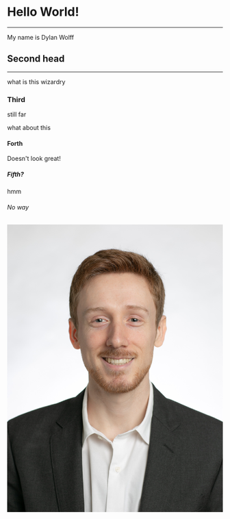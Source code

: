 # Hello World!
---------------
My name is Dylan Wolff

## Second head
------
what is this wizardry

### Third
still far

what about this

#### Forth
Doesn't look great!

##### Fifth?
hmm

###### No way

![](images/prof_pic.jpg)
